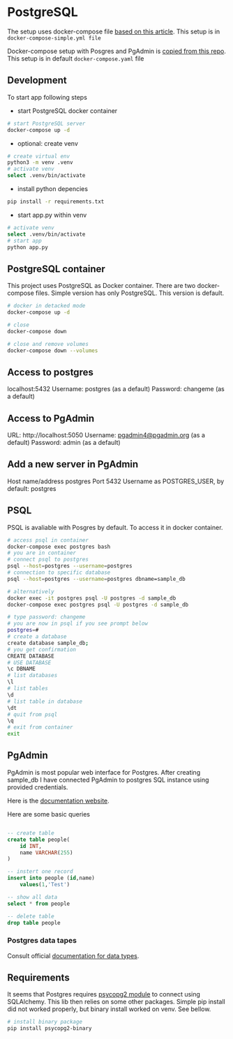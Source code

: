 # PostgreSQL

The setup uses docker-compose file [based on this article](https://medium.com/analytics-vidhya/getting-started-with-postgresql-using-docker-compose-34d6b808c47c).
This setup is in `docker-compose-simple.yml file`

Docker-compose setup with Posgres and PgAdmin is [copied from this repo](https://github.com/khezen/compose-postgres). This setup is in default `docker-compose.yaml` file

## Development

To start app following steps

- start PostgreSQL docker container

```bash
# start PostgreSQL server
docker-compose up -d
```

- optional: create venv

```bash
# create virtual env
python3 -m venv .venv
# activate venv
select .venv/bin/activate
```

- install python depencies

```bash
pip install -r requirements.txt
```

- start app.py within venv

```bash
# activate venv
select .venv/bin/activate
# start app
python app.py
```

## PostgreSQL container

This project uses PostgreSQL as Docker container. There are two docker-compose files. Simple version has only PostgreSQL. This version is default.

```bash
# docker in detacked mode
docker-compose up -d

# close
docker-compose down

# close and remove volumes
docker-compose down --volumes

```

## Access to postgres

localhost:5432
Username: postgres (as a default)
Password: changeme (as a default)

## Access to PgAdmin

URL: http://localhost:5050
Username: pgadmin4@pgadmin.org (as a default)
Password: admin (as a default)

## Add a new server in PgAdmin

Host name/address postgres
Port 5432
Username as POSTGRES_USER, by default: postgres

## PSQL

PSQL is avaliable with Posgres by default. To access it in docker container.

```bash
# access psql in container
docker-compose exec postgres bash
# you are in container
# connect psql to postgres
psql --host=postgres --username=postgres
# connection to specific database
psql --host=postgres --username=postgres dbname=sample_db

# alternatively
docker exec -it postgres psql -U postgres -d sample_db
docker-compose exec postgres psql -U postgres -d sample_db

# type password: changeme
# you are now in psql if you see prompt below
postgres=#
# create a database
create database sample_db;
# you get confirmation
CREATE DATABASE
# USE DATABASE
\c DBNAME
# list databases
\l
# list tables
\d
# list table in database
\dt
# quit from psql
\q
# exit from container
exit
```

## PgAdmin

PgAdmin is most popular web interface for Postgres. After creating sample_db I have connected PgAdmin to postgres SQL instance using provided credentials.

Here is the [documentation website](https://www.pgadmin.org/docs/pgadmin4/4.21/user_interface.html).

Here are some basic queries

```SQL

-- create table
create table people(
 	id INT,
 	name VARCHAR(255)
)

-- instert one record
insert into people (id,name)
	values(1,'Test')

-- show all data
select * from people

-- delete table
drop table people

```

### Postgres data tapes

Consult official [documentation for data types](https://www.postgresql.org/docs/9.5/datatype.html#DATATYPE-TABLE).

## Requirements

It seems that Postgres requires [psycopg2 module](https://www.psycopg.org/docs/install.html) to connect using SQLAlchemy. This lib then relies on some other packages. Simple pip install did not worked properly, but binary install worked on venv. See bellow.

```bash
# install binary package
pip install psycopg2-binary
```
